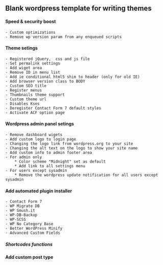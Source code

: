 ## Blank wordpress template for writing themes

#### Speed & security boost
    - Custom optimizations
    - Remove wp version param from any enqueued scripts
   

#### Theme setings
    - Registered jQuery,  css and js file
    - Set permalink settings
    - Add wiget area
    - Remove ID in menu list
    - Add ie conditional html5 shim to header (only for old IE)
    - Add browser version class to BODY
    - Custom SEO title
    - Register menus
    - Thumbnails theme support
    - Custom theme url
    - Disables Kses 
    - Deregister Contact Form 7 default styles
    - Activate ACF option page

#### Wordpress admin panel setings
    - Remove dashboard wigets
    - Add custom logo to login page
    - Changing the logo link from wordpress.org to your site
    - Changing the alt text on the logo to show your site name
    - Add custom info to admin footer area
    - For admin only
        * Color scheme "Midnight" set as default
        * Add link to all settings menu
    - For users except sysadmin
        * Remove the wordpress update notification for all users except sysadmin

#### Add automated plugin installer
    - Contact Form 7
    - WP Migrate DB
    - WP Smush.it
    - WP-DB-Backup
    - WP-SCSS
    - WP No Category Base
    - Better WordPress Minify
    - Advanced Custom Fields
##### Shortcodes functions

#### Add custom post type
    
